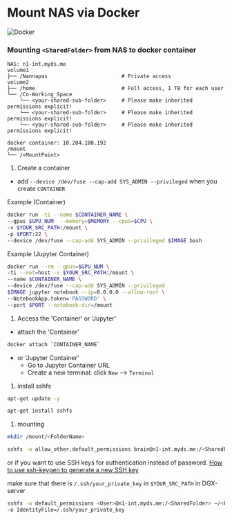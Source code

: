 # Mount NAS via Docker

![Docker](https://miro.medium.com/max/672/1\*glD7bNJG3SlO0\_xNmSGPcQ.png)

### Mounting `<SharedFolder>` from NAS to docker container

```markup
NAS: n1-int.myds.me
volume1
├── /Nannapas                        # Private access
volume2
├── /home                            # Full access, 1 TB for each user
└── /Co-Working_Space
    └── <your-shared-sub-folder>     # Please make inherited permissions explicit!
    └── <your-shared-sub-folder>     # Please make inherited permissions explicit!
    └── <your-shared-sub-folder>     # Please make inherited permissions explicit!
```

```markup
docker container: 10.204.100.192
/mount
└── /<MountPoint>
```

1. Create a container

* add `--device /dev/fuse --cap-add SYS_ADMIN --privileged` when you create `CONTAINER`

Example (Container)

```bash
docker run -ti --name $CONTAINER_NAME \
--gpus $GPU_NUM  --memory=$MEMORY --cpus=$CPU \
-v $YOUR_SRC_PATH:/mount \
-p $PORT:22 \
--device /dev/fuse --cap-add SYS_ADMIN --privileged $IMAGE bash
```

Example (Jupyter Container)

```bash
docker run --rm --gpus=$GPU_NUM \
-ti --net=host -v $YOUR_SRC_PATH:/mount \
--name $CONTAINER_NAME \
--device /dev/fuse --cap-add SYS_ADMIN --privileged
$IMAGE jupyter notebook --ip=0.0.0.0 --allow-root \
--NotebookApp.token='PASSWORD' \
--port $PORT --notebook-dir=/mount
```

1. Access the 'Container' or 'Jupyter'

* attach the 'Container'

```bash
docker attach `CONTAINER_NAME`
```

* or 'Jupyter Container'
  * Go to Jupyter Container URL
  * Create a new terminal: click `New` --> `Terminal`

1. install sshfs

```bash
apt-get update -y
```

```bash
apt-get install sshfs
```

1. mounting

```bash
mkdir /mount/<FolderName>
```

```bash
sshfs -o allow_other,default_permissions brain@n1-int.myds.me:/<SharedFolder> /mount/<FolderName>
```

or if you want to use SSH keys for authentication instead of password. [How to use ssh-keygen to generate a new SSH key](https://www.ssh.com/academy/ssh/keygen)

make sure that there is `/.ssh/your_private_key` in `$YOUR_SRC_PATH` in DGX-server

```bash
sshfs -o default_permissions <User>@n1-int.myds.me:/<SharedFolder> ~/<FolderName> \
-o IdentityFile=/.ssh/your_private_key
```
